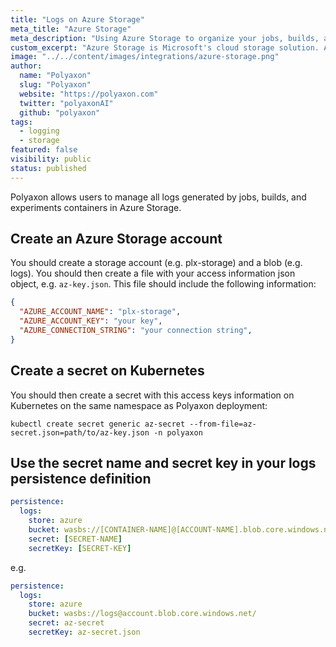 ```yaml
---
title: "Logs on Azure Storage"
meta_title: "Azure Storage"
meta_description: "Using Azure Storage to organize your jobs, builds, and experiment logs. Polyaxon allows users to manage all logs generated by jobs, builds, and experiments containers in Azure Storage."
custom_excerpt: "Azure Storage is Microsoft's cloud storage solution. Azure Storage provides storage for data objects that is highly available, secure, durable, massively scalable cloud storage solution."
image: "../../content/images/integrations/azure-storage.png"
author:
  name: "Polyaxon"
  slug: "Polyaxon"
  website: "https://polyaxon.com"
  twitter: "polyaxonAI"
  github: "polyaxon"
tags: 
  - logging
  - storage
featured: false
visibility: public
status: published
---
```


Polyaxon allows users to manage all logs generated by jobs, builds, and experiments containers in Azure Storage.

## Create an Azure Storage account

You should create a storage account (e.g. plx-storage) and a blob (e.g. logs). 
You should then create a file with your access information json object, e.g. `az-key.json`. 
This file should include the following information:

```json
{ 
  "AZURE_ACCOUNT_NAME": "plx-storage",
  "AZURE_ACCOUNT_KEY": "your key",
  "AZURE_CONNECTION_STRING": "your connection string",
}
```

## Create a secret on Kubernetes

You should then create a secret with this access keys information on Kubernetes on the same namespace as Polyaxon deployment:

`kubectl create secret generic az-secret --from-file=az-secret.json=path/to/az-key.json -n polyaxon`

## Use the secret name and secret key in your logs persistence definition

```yaml
persistence:
  logs:
    store: azure
    bucket: wasbs://[CONTAINER-NAME]@[ACCOUNT-NAME].blob.core.windows.net/
    secret: [SECRET-NAME]
    secretKey: [SECRET-KEY]
```

e.g.

```yaml
persistence:
  logs:
    store: azure
    bucket: wasbs://logs@account.blob.core.windows.net/
    secret: az-secret
    secretKey: az-secret.json
```
